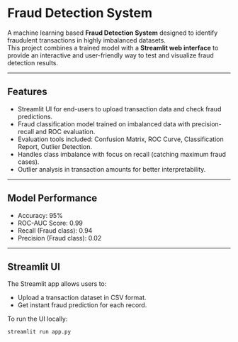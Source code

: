 # Fraud Detection System

A machine learning based **Fraud Detection System** designed to identify fraudulent transactions in highly imbalanced datasets.  
This project combines a trained model with a **Streamlit web interface** to provide an interactive and user-friendly way to test and visualize fraud detection results.  

---

## Features

- Streamlit UI for end-users to upload transaction data and check fraud predictions.  
- Fraud classification model trained on imbalanced data with precision-recall and ROC evaluation.  
- Evaluation tools included: Confusion Matrix, ROC Curve, Classification Report, Outlier Detection.  
- Handles class imbalance with focus on recall (catching maximum fraud cases).  
- Outlier analysis in transaction amounts for better interpretability.  

---

## Model Performance

- Accuracy: 95%  
- ROC-AUC Score: 0.99  
- Recall (Fraud class): 0.94  
- Precision (Fraud class): 0.02  

---

## Streamlit UI

The Streamlit app allows users to:  
- Upload a transaction dataset in CSV format.  
- Get instant fraud prediction for each record.  


To run the UI locally:  

```bash
streamlit run app.py
